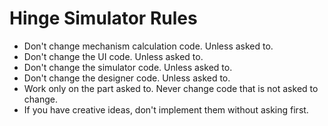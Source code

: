# Hinge Simulator Rules

- Don't change mechanism calculation code. Unless asked to.
- Don't change the UI code. Unless asked to.
- Don't change the simulator code. Unless asked to.
- Don't change the designer code. Unless asked to.
- Work only on the part asked to. Never change code that is not asked to change.
- If you have creative ideas, don't implement them without asking first.